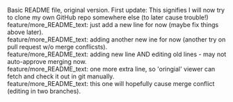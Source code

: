 Basic README file, original version.
First update: This signifies I will now try to clone my own GitHub repo somewhere else (to later cause trouble!)  
feature/more_README_text: just add a new line for now (maybe fix things above later).  
feature/more_README_text: adding another new ine for now (another try on pull request w/o merge conflicsts).  
feature/more_README_text: adding new line AND editing old lines - may not auto-approve merging now.  
feature/more_README_text: one more extra line, so 'oringial' viewer can fetch and check it out in git manually.  
feature/more_README_text: this one will hopefully cause merge conflict (editing in two branches).


